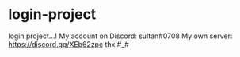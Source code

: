 # login-project
login project...!
My account on Discord: sultan#0708
My own server: https://discord.gg/XEb62zpc
thx #_#
